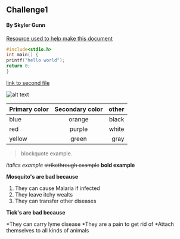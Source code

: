 ## Challenge1

#### By Skyler Gunn

[Resource used to help make this document](https://github.com/adam-p/markdown-here/wiki/Markdown-Cheatsheet)


```c
#include<stdio.h>
int main() {
printf("hello world");
return 0;
}
```


[link to second file](https://github.com/skylerGunn/Challenge1/blob/master/file1.md)

![alt text](https://www.botany.org/Carnivorous_Plants/images/Dionaea_muscipula-WD-5.jpg "fly trap")


| Primary color        | Secondary color           | other  |
| ------------- |:-------------:| -----:|
| blue      | orange | black |
| red      | purple      |   white |
| yellow | green      |    gray |

>blockquote example.

*italics example* ~~strikethrough example~~ **bold example**

**Mosquito's are bad because**

1. They can cause Malaria if infected
2. They leave itchy wealts
3. They can transfer other diseases 

**Tick's are bad because**

*They can carry lyme disease
*They are a pain to get rid of
*Attach themselves to all kinds of animals
